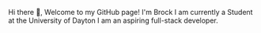 Hi there 👋, Welcome to my GitHub page!
I'm Brock I am currently a Student at the University of Dayton
I am an aspiring full-stack developer.

